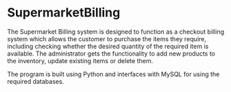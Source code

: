 # SupermarketBilling

The Supermarket Billing system is designed to function as a checkout billing system which allows the customer to purchase the items they require, including checking whether the desired quantity of the required item is available. The administrator gets the functionality to add new products to the inventory, update existing items or delete them. 

The program is built using Python and interfaces with MySQL for using the required databases. 
